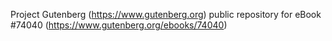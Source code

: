Project Gutenberg (https://www.gutenberg.org) public repository for eBook #74040 (https://www.gutenberg.org/ebooks/74040)

